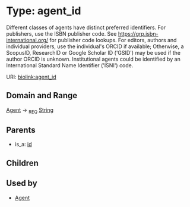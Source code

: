 
# Type: agent_id


Different classes of agents have distinct preferred identifiers. For publishers, use the ISBN publisher code. See https://grp.isbn-international.org/ for publisher code lookups. For editors, authors and  individual providers, use the individual's ORCID if available; Otherwise, a ScopusID, ResearchID or Google Scholar ID ('GSID') may be used if the author ORCID is unknown. Institutional agents could be identified by an International Standard Name Identifier ('ISNI') code.

URI: [biolink:agent_id](https://w3id.org/biolink/vocab/agent_id)


## Domain and Range

[Agent](Agent.md) ->  <sub>REQ</sub> [String](types/String.md)

## Parents

 *  is_a: [id](id.md)

## Children


## Used by

 * [Agent](Agent.md)
